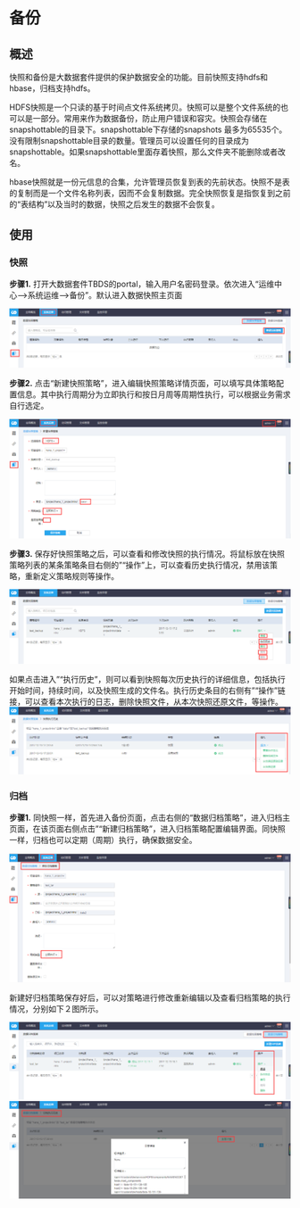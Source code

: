 # 备份

## 概述

快照和备份是大数据套件提供的保护数据安全的功能。目前快照支持hdfs和hbase，归档支持hdfs。

HDFS快照是一个只读的基于时间点文件系统拷贝。快照可以是整个文件系统的也可以是一部分。常用来作为数据备份，防止用户错误和容灾。快照会存储在snapshottable的目录下。snapshottable下存储的snapshots 最多为65535个。没有限制snapshottable目录的数量。管理员可以设置任何的目录成为snapshottable。如果snapshottable里面存着快照，那么文件夹不能删除或者改名。

hbase快照就是一份元信息的合集，允许管理员恢复到表的先前状态。快照不是表的复制而是一个文件名称列表，因而不会复制数据。完全快照恢复是指恢复到之前的“表结构”以及当时的数据，快照之后发生的数据不会恢复。

## 使用

### 快照

 **步骤1.** 打开大数据套件TBDS的portal，输入用户名密码登录。依次进入“运维中心--&gt;系统运维--&gt;备份”。默认进入数据快照主页面

![](../../.gitbook/assets/backup_main.png)

**步骤2.** 点击“新建快照策略”，进入编辑快照策略详情页面，可以填写具体策略配置信息。其中执行周期分为立即执行和按日月周等周期性执行，可以根据业务需求自行选定。

![](../../.gitbook/assets/create_hdfs_backup.png)

 **步骤3.** 保存好快照策略之后，可以查看和修改快照的执行情况。将鼠标放在快照策略列表的某条策略条目右侧的”“操作”上，可以查看历史执行情况，禁用该策略，重新定义策略规则等操作。

![](../../.gitbook/assets/hdfs_backup_acid.png)

如果点击进入”“执行历史”，则可以看到快照每次历史执行的详细信息，包括执行开始时间，持续时间，以及快照生成的文件名。执行历史条目的右侧有”“操作”链接，可以查看本次执行的日志，删除快照文件，从本次快照还原文件，等操作。  
![](../../.gitbook/assets/backup_hist_op_new.png)

### 归档

 **步骤1.** 同快照一样，首先进入备份页面，点击右侧的“数据归档策略”，进入归档主页面，在该页面右侧点击”“新建归档策略”，进入归档策略配置编辑界面。同快照一样，归档也可以定期（周期）执行，确保数据安全。

![](../../.gitbook/assets/new_tar.png)

新建好归档策略保存好后，可以对策略进行修改重新编辑以及查看归档策略的执行情况，分别如下２图所示。

![](../../.gitbook/assets/tar_policy_list_view.png)![](../../.gitbook/assets/tar_detail.png)

